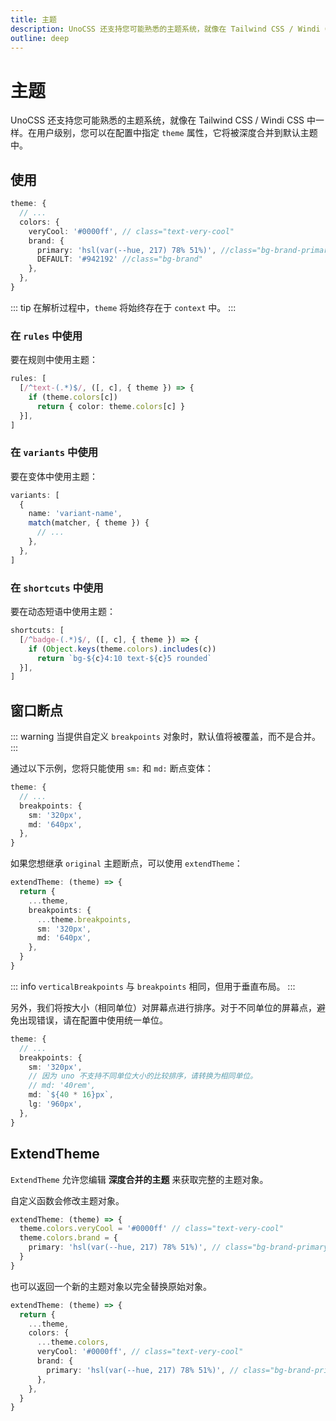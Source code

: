 ```yaml
---
title: 主题
description: UnoCSS 还支持您可能熟悉的主题系统，就像在 Tailwind CSS / Windi CSS 中一样。
outline: deep
---
```


# 主题

UnoCSS 还支持您可能熟悉的主题系统，就像在 Tailwind CSS / Windi CSS 中一样。在用户级别，您可以在配置中指定 `theme` 属性，它将被深度合并到默认主题中。

## 使用

<!--eslint-skip-->

```ts
theme: {
  // ...
  colors: {
    veryCool: '#0000ff', // class="text-very-cool"
    brand: {
      primary: 'hsl(var(--hue, 217) 78% 51%)', //class="bg-brand-primary"
      DEFAULT: '#942192' //class="bg-brand"
    },
  },
}
```

::: tip
在解析过程中，`theme` 将始终存在于 `context` 中。
:::

### 在 `rules` 中使用

要在规则中使用主题：

```ts
rules: [
  [/^text-(.*)$/, ([, c], { theme }) => {
    if (theme.colors[c])
      return { color: theme.colors[c] }
  }],
]
```

### 在 `variants` 中使用

要在变体中使用主题：

```ts
variants: [
  {
    name: 'variant-name',
    match(matcher, { theme }) {
      // ...
    },
  },
]
```

### 在 `shortcuts` 中使用

要在动态短语中使用主题：

```ts
shortcuts: [
  [/^badge-(.*)$/, ([, c], { theme }) => {
    if (Object.keys(theme.colors).includes(c))
      return `bg-${c}4:10 text-${c}5 rounded`
  }],
]
```

## 窗口断点

::: warning
当提供自定义 `breakpoints` 对象时，默认值将被覆盖，而不是合并。
:::

通过以下示例，您将只能使用 `sm:` 和 `md:` 断点变体：

<!--eslint-skip-->

```ts
theme: {
  // ...
  breakpoints: {
    sm: '320px',
    md: '640px',
  },
}
```

如果您想继承 `original` 主题断点，可以使用 `extendTheme`：

```ts
extendTheme: (theme) => {
  return {
    ...theme,
    breakpoints: {
      ...theme.breakpoints,
      sm: '320px',
      md: '640px',
    },
  }
}
```

::: info
`verticalBreakpoints` 与 `breakpoints` 相同，但用于垂直布局。
:::

另外，我们将按大小（相同单位）对屏幕点进行排序。对于不同单位的屏幕点，避免出现错误，请在配置中使用统一单位。

<!--eslint-skip-->

```ts
theme: {
  // ...
  breakpoints: {
    sm: '320px',
    // 因为 uno 不支持不同单位大小的比较排序，请转换为相同单位。
    // md: '40rem',
    md: `${40 * 16}px`,
    lg: '960px',
  },
}
```

## ExtendTheme

`ExtendTheme` 允许您编辑 **深度合并的主题** 来获取完整的主题对象。

自定义函数会修改主题对象。

```ts
extendTheme: (theme) => {
  theme.colors.veryCool = '#0000ff' // class="text-very-cool"
  theme.colors.brand = {
    primary: 'hsl(var(--hue, 217) 78% 51%)', // class="bg-brand-primary"
  }
}
```

也可以返回一个新的主题对象以完全替换原始对象。

```ts
extendTheme: (theme) => {
  return {
    ...theme,
    colors: {
      ...theme.colors,
      veryCool: '#0000ff', // class="text-very-cool"
      brand: {
        primary: 'hsl(var(--hue, 217) 78% 51%)', // class="bg-brand-primary"
      },
    },
  }
}
```
